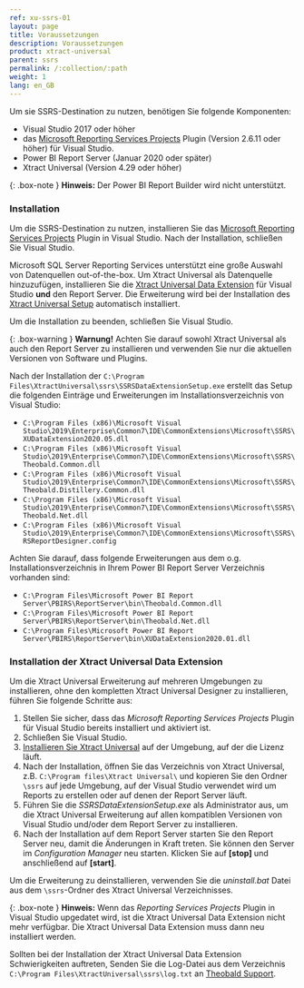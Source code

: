 ```yaml
---
ref: xu-ssrs-01
layout: page
title: Voraussetzungen
description: Voraussetzungen
product: xtract-universal
parent: ssrs
permalink: /:collection/:path
weight: 1
lang: en_GB
---
```


Um sie SSRS-Destination zu nutzen, benötigen Sie folgende Komponenten:

- Visual Studio 2017 oder höher
- das [Microsoft Reporting Services Projects](https://marketplace.visualstudio.com/items?itemName=ProBITools.MicrosoftReportProjectsforVisualStudio) Plugin (Version 2.6.11 oder höher) für Visual Studio.
- Power BI Report Server (Januar 2020 oder später)
- Xtract Universal (Version 4.29 oder höher)

{: .box-note }
**Hinweis:** Der Power BI Report Builder wird nicht unterstützt.


### Installation

Um die SSRS-Destination zu nutzen, installieren Sie das [Microsoft Reporting Services Projects](https://marketplace.visualstudio.com/items?itemName=ProBITools.MicrosoftReportProjectsforVisualStudio) Plugin in Visual Studio.
Nach der Installation, schließen Sie Visual Studio.

Microsoft SQL Server Reporting Services unterstützt eine große Auswahl von Datenquellen out-of-the-box. Um Xtract Universal als Datenquelle hinzuzufügen, installieren Sie die [Xtract Universal Data Extension](./voraussetzungen#installation-using-the-xtract-universal-data-extension) für Visual Studio **und** den Report Server.
Die Erweiterung wird bei der Installation des [Xtract Universal Setup](../../einfuehrung/installation-und-update) automatisch installiert.

Um die Installation zu beenden, schließen Sie Visual Studio.

{: .box-warning }
**Warnung!** Achten Sie darauf sowohl Xtract Universal als auch den Report Server zu installieren und verwenden Sie nur die aktuellen Versionen von Software und Plugins.

Nach der Installation der `C:\Program Files\XtractUniversal\ssrs\SSRSDataExtensionSetup.exe` erstellt das Setup die folgenden Einträge und Erweiterungen im Installationsverzeichnis von Visual Studio:
- `C:\Program Files (x86)\Microsoft Visual Studio\2019\Enterprise\Common7\IDE\CommonExtensions\Microsoft\SSRS\XUDataExtension2020.05.dll`
- `C:\Program Files (x86)\Microsoft Visual Studio\2019\Enterprise\Common7\IDE\CommonExtensions\Microsoft\SSRS\Theobald.Common.dll`
- `C:\Program Files (x86)\Microsoft Visual Studio\2019\Enterprise\Common7\IDE\CommonExtensions\Microsoft\SSRS\Theobald.Distillery.Common.dll`
- `C:\Program Files (x86)\Microsoft Visual Studio\2019\Enterprise\Common7\IDE\CommonExtensions\Microsoft\SSRS\Theobald.Net.dll`
- `C:\Program Files (x86)\Microsoft Visual Studio\2019\Enterprise\Common7\IDE\CommonExtensions\Microsoft\SSRS\RSReportDesigner.config`

Achten Sie darauf, dass folgende Erweiterungen aus dem o.g. Installationsverzeichnis in Ihrem Power BI Report Server Verzeichnis vorhanden sind:
- `C:\Program Files\Microsoft Power BI Report Server\PBIRS\ReportServer\bin\Theobald.Common.dll`
- `C:\Program Files\Microsoft Power BI Report Server\PBIRS\ReportServer\bin\Theobald.Net.dll`
- `C:\Program Files\Microsoft Power BI Report Server\PBIRS\ReportServer\bin\XUDataExtension2020.01.dll`

### Installation der Xtract Universal Data Extension

Um die Xtract Universal Erweiterung auf mehreren Umgebungen zu installieren, ohne den kompletten Xtract Universal Designer zu installieren, führen Sie folgende Schritte aus:

1. Stellen Sie sicher, dass das *Microsoft Reporting Services Projects* Plugin für Visual Studio bereits installiert und aktiviert ist. 
2. Schließen Sie Visual Studio.
3. [Installieren Sie Xtract Universal](../../einfuehrung/installation-und-update) auf der Umgebung, auf der die Lizenz läuft.
4. Nach der Installation, öffnen Sie das Verzeichnis von Xtract Universal, z.B. `C:\Program files\Xtract Universal\` und kopieren Sie den Ordner `\ssrs` auf jede Umgebung, auf der Visual Studio verwendet wird um Reports zu erstellen oder auf denen der Report Server läuft.
5. Führen Sie die *SSRSDataExtensionSetup.exe* als Administrator aus, um die Xtract Universal Erweiterung auf allen kompatiblen Versionen von Visual Studio und/oder dem Report Server zu installieren. 
6. Nach der Installation auf dem Report Server starten Sie den Report Server neu, damit die Änderungen in Kraft treten.
Sie können den Server im *Configuration Manager* neu starten. Klicken Sie auf **[stop]** und anschließend auf **[start]**.

Um die Erweiterung zu deinstallieren, verwenden Sie die *uninstall.bat* Datei aus dem `\ssrs`-Ordner des Xtract Universal Verzeichnisses.

{: .box-note }
**Hinweis:** Wenn das *Reporting Services Projects* Plugin in Visual Studio upgedatet wird, ist die Xtract Universal Data Extension nicht mehr verfügbar. Die Xtract Universal Data Extension muss dann neu installiert werden.

Sollten bei der Installation der Xtract Universal Data Extension Schwierigkeiten auftreten, Senden Sie die Log-Datei aus dem Verzeichnis `C:\Program Files\XtractUniversal\ssrs\log.txt` an [Theobald Support](mailto:support@theobald-software.com).

